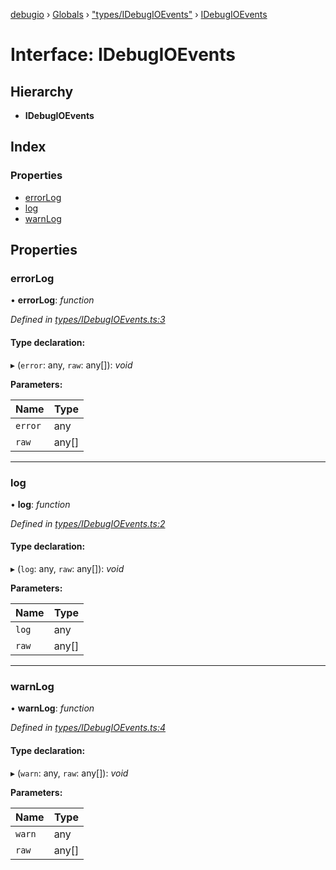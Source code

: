 [debugio](../README.md) › [Globals](../globals.md) › ["types/IDebugIOEvents"](../modules/_types_idebugioevents_.md) › [IDebugIOEvents](_types_idebugioevents_.idebugioevents.md)

# Interface: IDebugIOEvents

## Hierarchy

* **IDebugIOEvents**

## Index

### Properties

* [errorLog](_types_idebugioevents_.idebugioevents.md#errorlog)
* [log](_types_idebugioevents_.idebugioevents.md#log)
* [warnLog](_types_idebugioevents_.idebugioevents.md#warnlog)

## Properties

###  errorLog

• **errorLog**: *function*

*Defined in [types/IDebugIOEvents.ts:3](https://github.com/kislball/debugio/blob/4e218af/src/types/IDebugIOEvents.ts#L3)*

#### Type declaration:

▸ (`error`: any, `raw`: any[]): *void*

**Parameters:**

Name | Type |
------ | ------ |
`error` | any |
`raw` | any[] |

___

###  log

• **log**: *function*

*Defined in [types/IDebugIOEvents.ts:2](https://github.com/kislball/debugio/blob/4e218af/src/types/IDebugIOEvents.ts#L2)*

#### Type declaration:

▸ (`log`: any, `raw`: any[]): *void*

**Parameters:**

Name | Type |
------ | ------ |
`log` | any |
`raw` | any[] |

___

###  warnLog

• **warnLog**: *function*

*Defined in [types/IDebugIOEvents.ts:4](https://github.com/kislball/debugio/blob/4e218af/src/types/IDebugIOEvents.ts#L4)*

#### Type declaration:

▸ (`warn`: any, `raw`: any[]): *void*

**Parameters:**

Name | Type |
------ | ------ |
`warn` | any |
`raw` | any[] |
